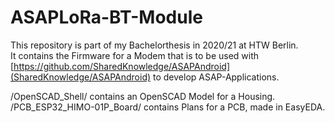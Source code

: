 # ASAPLoRa-BT-Module

This repository is part of my Bachelorthesis in 2020/21 at HTW Berlin.  
It contains the Firmware for a Modem that is to be used with [https://github.com/SharedKnowledge/ASAPAndroid](SharedKnowledge/ASAPAndroid) to develop ASAP-Applications.

/OpenSCAD_Shell/ contains an OpenSCAD Model for a Housing.  
/PCB_ESP32_HIMO-01P_Board/ contains Plans for a PCB, made in EasyEDA.
